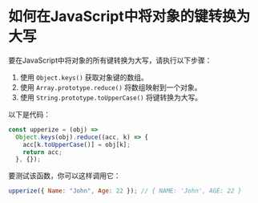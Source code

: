 # 如何在JavaScript中将对象的键转换为大写

要在JavaScript中将对象的所有键转换为大写，请执行以下步骤：

1. 使用 `Object.keys()` 获取对象键的数组。
2. 使用 `Array.prototype.reduce()` 将数组映射到一个对象。
3. 使用 `String.prototype.toUpperCase()` 将键转换为大写。

以下是代码：

```js
const upperize = (obj) =>
  Object.keys(obj).reduce((acc, k) => {
    acc[k.toUpperCase()] = obj[k];
    return acc;
  }, {});
```

要测试该函数，你可以这样调用它：

```js
upperize({ Name: "John", Age: 22 }); // { NAME: 'John', AGE: 22 }
```
